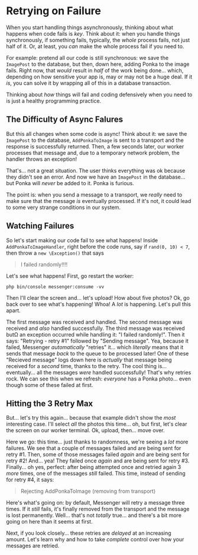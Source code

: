 # Retrying on Failure

When you start handling things asynchronously, thinking about what happens when
code fails is *key*. Think about it: when you handle things synchronously,
if something fails, typically, the *whole* process fails, not just half of it.
Or, at least, you *can* make the whole process fail if you need to.

For example: pretend all our code is still synchronous: we save the `ImagePost`
to the database, but then, down here, adding Ponka to the image fails. Right
now, that *would* result in *half* of the work being done... which, depending
on how sensitive your app is, may or may not be a huge deal. If it *is*, you
can solve it by wrapping all of this in a database transaction.

Thinking about *how* things will fail and coding defensively when you need to is
just a healthy programming practice.

## The Difficulty of Async Falures

But this all changes when some code is async! Think about it: we save the `ImagePost`
to the database, `AddPonkaToImage` is sent to a transport and the response is
successfully returned. Then, a few seconds later, our worker processes that message
and, due to a temporary network problem, the handler throws an exception!

That's... not a great situation. The user thinks everything was ok because they
didn't see an error. And now we have an `ImagePost` in the database... but Ponka
will *never* be added to it. Ponka is furious.

The point is: when you send a message to a transport, we *really* need to make
sure that the message *is* eventually processed. If it's not, it could lead to
some very strange conditions in our system.

## Watching Failures

So let's start making our code fail to see what happens! Inside
`AddPonkaToImageHandler`, right before the code runs, say if `rand(0, 10) < 7`,
then throw a `new \Exception()` that says

> I failed randomly!!!!

Let's see what happens! First, go restart the worker:

```terminal-silent
php bin/console messenger:consume -vv
```

Then I'll clear the screen and... let's upload! How about five photos? Ok, go back
over to see what's happening! Whoa! A *lot* is happening. Let's pull this apart.

The first message was received and handled. The second message was received and
*also* handled successfully. The third message was received butΩ an exception
occurred while handling it: "I failed randomly!". Then it says: "Retrying - retry #1"
followed by "Sending message". Yea, because it failed, Messenger *automatically*
"retries" it... which *literally* means that it sends that message *back* to the
queue to be processed later! One of these "Recieved message" logs down here is
*actually* that message being received for a *second* time, thanks to the retry.
The cool thing is... eventually... all the messages *were* handled successfully!
That's why retries rock. We can see this when we refresh: *everyone* has a Ponka
photo... even though some of these failed at first.

## Hitting the 3 Retry Max

But... let's try this again... because that example didn't show the *most* interesting
case. I'll select *all* the photos this time... oh, but first, let's clear the
screen on our worker terminal. Ok, upload, then... move over.

Here we go: this time... just thanks to randomness, we're seeing a *lot* more
failures. We see that a couple of messages failed and are being sent for retry #1.
Then, some of those messages failed *again* and are being sent for retry #2!
And... yea! They failed once *again* and are being sent for retry #3. Finally...
oh yes, perfect: after being attempted once and retried again 3 *more* times,
one of the messages *still* failed. This time, instead of sending for retry #4,
it says:

> Rejecting AddPonkaToImage (removing from transport)

Here's what's going on: by default, Messenger will retry a message three times.
If it *still* fails, it's finally removed from the transport and the message is
lost permanently. Well... that's not *totally* true... and there's a bit more
going on here than it seems at first.

Next, if you look closely... these retries are *delayed* at an increasing amount.
Let's learn why and how to take *complete* control over how your messages are
retried.
